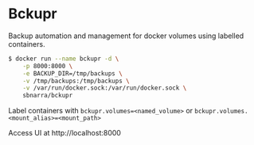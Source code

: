 # Bckupr

Backup automation and management for docker volumes using labelled containers.

```bash
$ docker run --name bckupr -d \
    -p 8000:8000 \
    -e BACKUP_DIR=/tmp/backups \
    -v /tmp/backups:/tmp/backups \
    -v /var/run/docker.sock:/var/run/docker.sock \
    sbnarra/bckupr
```

Label containers with `bckupr.volumes=<named_volume>` or `bckupr.volumes.<mount_alias>=<mount_path>`

Access UI at http://localhost:8000